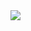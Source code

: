 <img src="https://capsule-render.vercel.app/api?type=Waving&color=0:ffffff,100:a82da8&height=300&section=header&text=KIm%20SEjUN&fontSize=90&fontColor=ffffff" />
